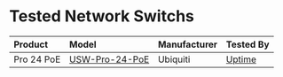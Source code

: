 # Tested Network Switchs

| Product                       | Model              | Manufacturer | Tested By |
|:------------------------------|:------------------ | :----------- | --------- |
| Pro 24 PoE | [USW-Pro-24-PoE](https://techspecs.ui.com/unifi/switching/usw-pro-24-poe) | Ubiquiti | [Uptime](https://github.com/uptime-industries) |
